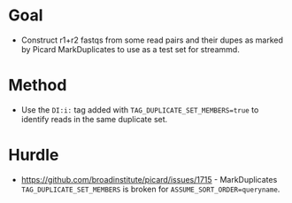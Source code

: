 # Goal

* Construct r1+r2 fastqs from some read pairs and their dupes as marked by
  Picard MarkDuplicates to use as a test set for streammd.

# Method

* Use the `DI:i:` tag added with `TAG_DUPLICATE_SET_MEMBERS=true` to identify
  reads in the same duplicate set.

# Hurdle

* https://github.com/broadinstitute/picard/issues/1715 - MarkDuplicates
  `TAG_DUPLICATE_SET_MEMBERS` is broken for `ASSUME_SORT_ORDER=queryname`.
